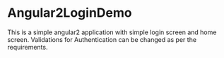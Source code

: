 # Angular2LoginDemo
This is a simple angular2 application with simple login screen and home screen.
Validations for Authentication can be changed as per the requirements.
